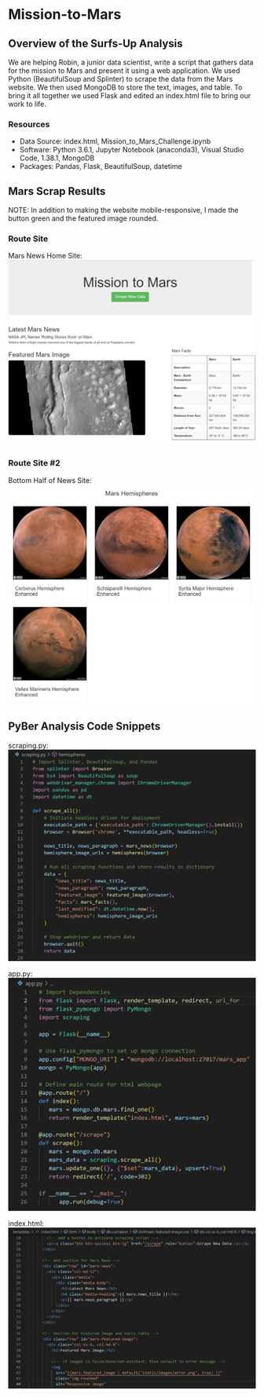 # Mission-to-Mars

## Overview of the Surfs-Up Analysis

We are helping Robin, a junior data scientist, write a script that gathers data for the mission to Mars and present it using a web application.  We used Python (BeautifulSoup and Splinter) to scrape the data from the Mars website.  We then used MongoDB to store the text, images, and table.  To bring it all together we used Flask and edited an index.html file to bring our work to life.
 
### Resources

* Data Source:  index.html, Mission_to_Mars_Challenge.ipynb
* Software:  Python 3.6.1, Jupyter Notebook (anaconda3), Visual Studio Code, 1.38.1, MongoDB
* Packages:  Pandas, Flask, BeautifulSoup, datetime

## Mars Scrap Results

NOTE:  In addition to making the website mobile-responsive, I made the button green and the featured image rounded. 

### Route Site

Mars News Home Site:
![top.png](Resources/top.png)

### Route Site #2

Bottom Half of News Site:
![bottom.png](Resources/bottom.png)

## PyBer Analysis Code Snippets

scraping.py:
![scraping.png](Resources/scraping.png)

app.py:
![app.png](Resources/app.png)

index.html:
![index.png](Resources/index.png)
